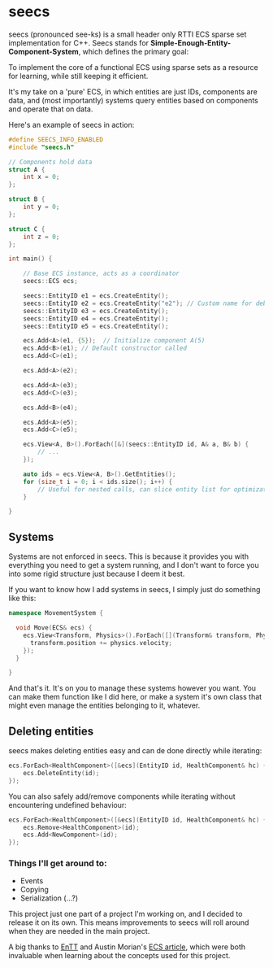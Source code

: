 # seecs

seecs (pronounced see-ks) is a small header only RTTI ECS sparse set implementation for C++. Seecs stands for **Simple-Enough-Entity-Component-System**, which defines the primary goal:

To implement the core of a functional ECS using sparse sets as a resource for learning, while still keeping it efficient.

It's my take on a 'pure' ECS, in which entities are just IDs, components are data, and (most importantly) systems query entities based on components and operate that on data.

Here's an example of seecs in action:
```cpp
#define SEECS_INFO_ENABLED
#include "seecs.h"

// Components hold data
struct A {
	int x = 0;
};

struct B {
	int y = 0;
};

struct C {
	int z = 0;
};

int main() {

	// Base ECS instance, acts as a coordinator
	seecs::ECS ecs;

	seecs::EntityID e1 = ecs.CreateEntity();
	seecs::EntityID e2 = ecs.CreateEntity("e2"); // Custom name for debugging
	seecs::EntityID e3 = ecs.CreateEntity();
	seecs::EntityID e4 = ecs.CreateEntity();
	seecs::EntityID e5 = ecs.CreateEntity();

	ecs.Add<A>(e1, {5});  // Initialize component A(5)
	ecs.Add<B>(e1); // Default constructor called
	ecs.Add<C>(e1);

	ecs.Add<A>(e2);

	ecs.Add<A>(e3);
	ecs.Add<C>(e3);

	ecs.Add<B>(e4);

	ecs.Add<A>(e5);
	ecs.Add<C>(e5);

	ecs.View<A, B>().ForEach([&](seecs::EntityID id, A& a, B& b) {
		// ...
	});

	auto ids = ecs.View<A, B>().GetEntities();
	for (size_t i = 0; i < ids.size(); i++) {
		// Useful for nested calls, can slice entity list for optimizations.
	}

}
```

## Systems

Systems are not enforced in seecs. This is because it provides you with everything you need to get a system running, and I don't want to force you into some rigid structure just because I deem it best.

If you want to know how I add systems in seecs, I simply just do something like this:
```cpp
namespace MovementSystem {

  void Move(ECS& ecs) {
    ecs.View<Transform, Physics>().ForEach([](Transform& transform, Physics& physics) {
      transform.position += physics.velocity;
    });
  }

}
```

And that's it. It's on you to manage these systems however you want. You can make them function like I did here, or make a system it's own class that might even manage the entities belonging to it, whatever.

## Deleting entities

seecs makes deleting entities easy and can de done directly while iterating:

```cpp
ecs.ForEach<HealthComponent>([&ecs](EntityID id, HealthComponent& hc) {
    ecs.DeleteEntity(id);
});
```

You can also safely add/remove components while iterating without encountering undefined behaviour:
```cpp
ecs.ForEach<HealthComponent>([&ecs](EntityID id, HealthComponent& hc) {
    ecs.Remove<HealthComponent>(id);
    ecs.Add<NewComponent>(id);
});

```

### Things I'll get around to:

- Events
- Copying
- Serialization (...?)

This project just one part of a project I'm working on, and I decided to release it on its own. This means improvements to seecs will roll around when they are needed in the main project.

A big thanks to [EnTT](https://github.com/skypjack/entt) and Austin Morian's [ECS article](https://austinmorlan.com/posts/entity_component_system/), which were both invaluable when learning about the concepts used for this project.
